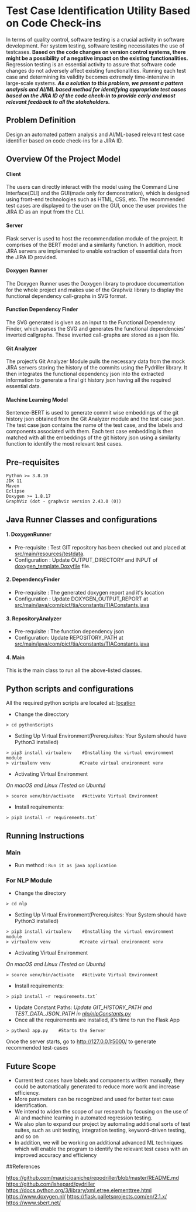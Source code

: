 # Test Case Identification Utility Based on Code Check-ins

In terms of quality control, software testing is a crucial activity in software development. For system testing, software testing necessitates the use of testcases. **Based on the code changes on version control systems, there might be a possibility of a negative impact on the existing functionalities.** Regression testing is an essential activity to assure that software code changes do not adversely affect existing functionalities. Running each test case and determining its validity becomes extremely time-intensive in large-scale systems.
***As a solution to this problem, we present a pattern analysis and AI/ML based method for identifying appropriate test cases based on the JIRA ID of the code check-in to provide early and most relevant feedback to all the stakeholders.***


## Problem Definition
Design an automated pattern analysis and AI/ML-based relevant test case identifier based on code check-ins for a JIRA ID.


## Overview Of the Project Model

#### Client
The users can directly interact with the model using the Command Line Interface(CLI) and the GUI(made only for demonstration), which is designed using front-end technologies such as HTML, CSS, etc. The recommended test cases are displayed to the user on the GUI, once the user provides the JIRA ID as an input from the CLI.

#### Server 
Flask server is used to host the recommendation module of the project. It comprises of the BERT model and a similarity function. In addition, mock JIRA servers are implemented to enable extraction of essential data from the JIRA ID provided.

#### Doxygen Runner
The Doxygen Runner uses the Doxygen library to produce documentation for the whole project and makes use of the Graphviz library to display the functional dependency call-graphs in SVG format.

#### Function Dependency Finder
The SVG generated is given as an input to the Functional Dependency Finder, which parses the SVG and generates the functional dependencies’ inverted callgraphs. These inverted call-graphs are stored as a json file.

#### Git Analyzer 
The project’s Git Analyzer Module pulls the necessary data from the mock JIRA servers storing the history of the commits using the Pydriller library. It then integrates the functional dependency json into the extracted information to generate a final git history json having all the required essential data.

#### Machine Learning Model
Sentence-BERT is used to generate commit wise embeddings of the git history json obtained from the Git Analyzer module and the test case json. The test case json contains the name of the test case, and the labels and components associated with them. Each test case embedding is then matched with all the embeddings of the git history json using a similarity function to identify the most relevant test cases.

## Pre-requisites
```
Python >= 3.8.10
JDK 11
Maven 
Eclipse
Doxygen >= 1.8.17
GraphViz (dot - graphviz version 2.43.0 (0))
```

## Java Runner Classes and configurations
#### 1. DoxygenRunner
* Pre-requisite : Test GIT repository has been checked out and placed at [src/main/resources/testdata](src/main/resources/testdata). 
* Configuration : Update OUTPUT_DIRECTORY and INPUT of [doxygen_template.Doxyfile](src/main/resources/doxygen_template.Doxyfile) file. 


#### 2. DependencyFinder
* Pre-requisite : The generated doxygen report and it's location
* Configuration : Update DOXYGEN_OUTPUT_REPORT at [src/main/java/com/pict/tia/constants/TIAConstants.java](src/main/java/com/pict/tia/constants/TIAConstants.java)


#### 3. RepositoryAnalyzer
* Pre-requisite : The function dependency json
* Configuration: Update REPOSITORY_PATH at [src/main/java/com/pict/tia/constants/TIAConstants.java](src/main/java/com/pict/tia/constants/TIAConstants.java)

#### 4. Main
This is the main class to run all the above-listed classes.

## Python scripts and configurations

All the required python scripts are located at: [location](pythonScripts)
* Change the direcctory
```
> cd pythonScripts
```
* Setting Up Virtual Environment(Prerequisites: Your System should have Python3 installed)
  
```
> pip3 install virtualenv    #Installing the virtual environment module
> virtualenv venv           #Create virtual environment venv
```

* Activating Virtual Environment

*On macOS and Linux (Tested on Ubuntu)*
```
> source venv/bin/activate   #Activate Virtual Environment
```
* Install requirements: 
```
> pip3 install -r requirements.txt`
```

## Running Instructions

### Main
* Run method : `Run it as java application`

### For NLP Module

* Change the directory
```
> cd nlp
```
* Setting Up Virtual Environment(Prerequisites: Your System should have Python3 installed)
```
> pip3 install virtualenv    #Installing the virtual environment module
> virtualenv venv           #Create virtual environment venv
```

* Activating Virtual Environment

*On macOS and Linux (Tested on Ubuntu)*
```
> source venv/bin/activate   #Activate Virtual Environment
```

* Install requirements: 
```
> pip3 install -r requirements.txt`
```
* Update Constant Paths: 
  *Update GIT_HISTORY_PATH and TEST_DATA_JSON_PATH in [nlp/nlpConstants.py](nlp/nlpConstants.py)*
* Once all the requirements are installed, it's time to run the Flask App
```
> python3 app.py    #Starts the Server

```

Once the server starts, go to http://127.0.0.1:5000/ to generate recommended test-cases


## Future Scope

<ul>
<li>Current test cases have labels and components written manually, they could
be automatically generated to reduce more work and increase efficiency.</li>
<li> More parameters can be recognized and used for better test case identification.
</li>
<li>
We intend to widen the scope of our research by focusing on the use of AI and machine learning in automated regression testing.
</li>
<li>
We also plan to expand our project by automating additional sorts of test suites, such as unit testing, integration testing, keyword-driven testing, and so on
</li>
<li>
In addition, we will be working on additional advanced ML techniques which will enable the program to identify the relevant test cases with an improved accuracy and efficiency
</li>
</ul>

##References


https://github.com/mauricioaniche/repodriller/blob/master/README.md
https://github.com/ishepard/pydriller
https://docs.python.org/3/library/xml.etree.elementtree.html
https://www.doxygen.nl/
https://flask.palletsprojects.com/en/2.1.x/
https://www.sbert.net/

<!-- Previous README.md -->
<!-- # Test Impact Analyzer

TestImpactAnalyzer is a tool that helps project stake-holders or QA in getting effective set of test cases as per commit/code changes. It uses, **PYDriller** to extract information about **commits**, **modified files**, **diffs** then it uses **Doxygen** and **GraphViz** to find out references and then it matches existing list of components/labels with code changes and recommend list of test cases to execute

### Installation or Pre-requisites
```
Python 3.9 and install pip install pydriller
JDK 11
Maven 
Eclipse
Doxygen
GraphViz
```

### Steps to setup Doxygen & GraphViz
```
Download the latest version of Doxygen from [Link to Doxygen download](https://sourceforge.net/projects/doxygen/files/)
Download the latest version of Graphviz from [Link to Graphviz download] (https://graphviz.org/download/)

1.Install Doxygen and Graphviz using their respective installers.
2.Add the bin folder location of Doxygen and Graphviz to System Path. By default Graphviz provides an option in its installation wizard to add its bin folder location to System Path.
3.To add the bin folder of the Doxygen to System Path navigate to the bin folder of Doxygen(By default it is C:\Program Files\doxygen\bin)
4.Copy the full path of the bin folder and now go to Control Panel -> System and Security -> System -> Advanced system settings -> Environment Variables
5.Now under System Variables, double click on Path and select "New" and paste the full path of the bin folder copied in the previous step and click on "OK".

Note :- If the Graphviz has not been added to the System variables in Environment Variables
		go to the bin folder of Graphviz (By default it is C:\Program Files\Graphviz\bin) and follow steps 4 and 5.
 
```

### Runner Classes and description
#####1. DoxygenRunner
* Pre-requisite : `Test GIT repository has been checked out and placed it in src\main\resources\testdata. You can use test repos present in Repodriller https://github.com/mauricioaniche/repodriller.git.`
* Run method : `Run it as java application`
* Configuration : `Update OUTPUT_DIRECTORY and INPUT of doxygen_template.Doxyfile file.` 
* Description : `This class is responsible to run doxygen command using template file and creates output under OUTPUT_DIRECTORY`

#####2. GitRunner
* Pre-requisite : `Test GIT repository has been checked out and placed it in src\main\resources\testdata`
* Run method : `Run it as java application`
* Description : `This class is responsible to create git history file src\main\resources\testdata\git_history.csv. Currently it fetches all commits but ideally it should fetch list of commits provided by the jira api`

#####3. RepositoryAnalyzer
* Pre-requisite : `Test GIT repository has been checked out and placed it in src\main\resources\testdata`
* Run method : `Run it as java application`
* Description : `This class is similar to GitRunner but uses python library. Currently commit_details.py has some issues, once it is resolved GitRunner will be replaced by RepositoryAnalyzer`.

#####4. TestImpactAnalyzer
* Pre-requisite : `labels.csv, component.csv and githistory.csv is placed in src\main\resources\`
* Run method : `Run it as java application`
* Description : `This class is responsible to create analyzer.json file which matches existing list of components and labels in GIT history csv file and creates json file. Refer below sample file.`

```
{
    "components":
    [
        {  
            "name": "reports_activity",
            "match_found": "true",
            "confidence": "HIGH",
            "isMatchInFileName" true,
            "isMatchInCodeChanges" true,
            "isMatchInPath" true,   
            "tokens" : [
                {
                    "name": "reports",
                    "isMatchInFileName" true,
                    "isMatchInCodeChanges" true,
                    "isMatchInPath" true,
                },
                {
                    "name": "activity",
                    "isMatchInFileName" true,
                    "isMatchInCodeChanges" true,
                    "isMatchInPath" true,
                }
            ]
        },
        {  
            "name": "dashboard",
            "match_found": "true",
            "confidence": "MEDIUM",
            "isMatchInFileName" true,
            "isMatchInCodeChanges" true,
            "isMatchInPath" true,   
            "tokens" : []
        }
    ]
}
```

#####5. TestRecommendations
* Pre-requisite : `analyzer.json should be present in src\main\resources\testdata`
* Run method : `Run it as java application`
* Description : `This class is responsible to find out impacted component and labels. Need to perform similar thing for labels too. This is partially done yet.`



##### References

```
https://github.com/mauricioaniche/repodriller/blob/master/README.md
https://github.com/ishepard/pydriller
``` -->
